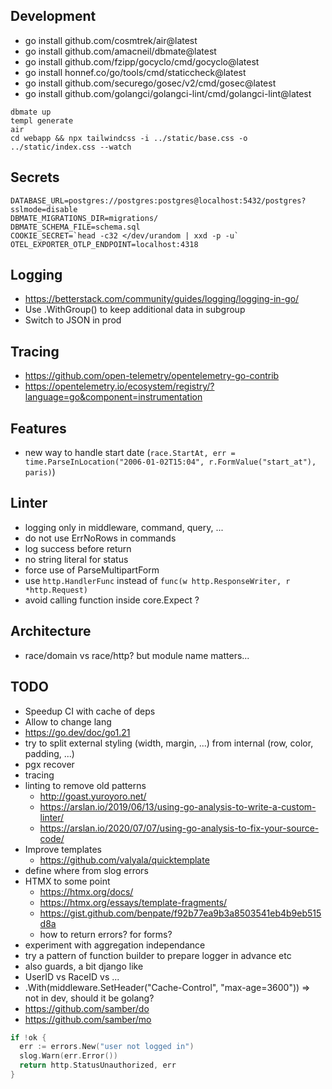 ## Development

- go install github.com/cosmtrek/air@latest
- go install github.com/amacneil/dbmate@latest
- go install github.com/fzipp/gocyclo/cmd/gocyclo@latest
- go install honnef.co/go/tools/cmd/staticcheck@latest
- go install github.com/securego/gosec/v2/cmd/gosec@latest
- go install github.com/golangci/golangci-lint/cmd/golangci-lint@latest

```
dbmate up
templ generate
air
cd webapp && npx tailwindcss -i ../static/base.css -o ../static/index.css --watch
```

## Secrets

```env
DATABASE_URL=postgres://postgres:postgres@localhost:5432/postgres?sslmode=disable
DBMATE_MIGRATIONS_DIR=migrations/
DBMATE_SCHEMA_FILE=schema.sql
COOKIE_SECRET=`head -c32 </dev/urandom | xxd -p -u`
OTEL_EXPORTER_OTLP_ENDPOINT=localhost:4318
```

## Logging

- https://betterstack.com/community/guides/logging/logging-in-go/
- Use .WithGroup() to keep additional data in subgroup
- Switch to JSON in prod

## Tracing

- https://github.com/open-telemetry/opentelemetry-go-contrib
- https://opentelemetry.io/ecosystem/registry/?language=go&component=instrumentation

## Features

- new way to handle start date (`race.StartAt, err = time.ParseInLocation("2006-01-02T15:04", r.FormValue("start_at"), paris)`)

## Linter

- logging only in middleware, command, query, ...
- do not use ErrNoRows in commands
- log success before return
- no string literal for status
- force use of ParseMultipartForm
- use `http.HandlerFunc` instead of `func(w http.ResponseWriter, r *http.Request)`
- avoid calling function inside core.Expect ?

## Architecture

- race/domain vs race/http? but module name matters...

## TODO

- Speedup CI with cache of deps
- Allow to change lang
- https://go.dev/doc/go1.21
- try to split external styling (width, margin, ...) from internal (row, color, padding, ...)
- pgx recover
- tracing
- linting to remove old patterns
  - http://goast.yuroyoro.net/
  - https://arslan.io/2019/06/13/using-go-analysis-to-write-a-custom-linter/
  - https://arslan.io/2020/07/07/using-go-analysis-to-fix-your-source-code/
- Improve templates
  - https://github.com/valyala/quicktemplate
- define where from slog errors
- HTMX to some point
  - https://htmx.org/docs/
  - https://htmx.org/essays/template-fragments/
  - https://gist.github.com/benpate/f92b77ea9b3a8503541eb4b9eb515d8a
  - how to return errors? for forms?
- experiment with aggregation independance
- try a pattern of function builder to prepare logger in advance etc
- also guards, a bit django like
- UserID vs RaceID vs ...
- .With(middleware.SetHeader("Cache-Control", "max-age=3600")) => not in dev, should it be golang?
- https://github.com/samber/do
- https://github.com/samber/mo

```go
if !ok {
  err := errors.New("user not logged in")
  slog.Warn(err.Error())
  return http.StatusUnauthorized, err
}
```
